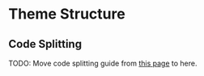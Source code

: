 # Theme Structure

## Code Splitting

TODO: Move code splitting guide from [this page](../plugins/developing-a-theme-plugin.md) to here.

